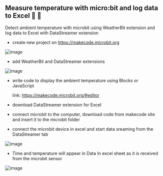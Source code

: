 ## Measure temperature with micro:bit and log data to Excel  🥵 🥶

   Detect ambient temperature with microbit using WeatherBit extension and log data to Excel with DataStreamer extension

- create new project on https://makecode.microbit.org

![image](https://user-images.githubusercontent.com/77109037/159141291-ae7bf77c-e55c-4a22-a1e1-b40d170569a7.png)


- add WeatherBit and DataStreamer extensions

![image](https://user-images.githubusercontent.com/77109037/159141511-bc59aad6-7b9f-44ff-888a-4caa067aa7f7.png)


- write code to display the ambient temperature using Blocks or JavaScript

   link: https://makecode.microbit.org/#editor

- download DataStreamer extension for Excel

- connect microbit to the computer, download code from makecode site and insert it to the microbit folder

- connect the microbit device in excel and start data sreaming from the DataStreamer tab

![image](https://user-images.githubusercontent.com/77109037/159141687-00b07ae7-0708-4395-b1b4-51a4aa5033b7.png)


- Time and temperature will appear in Data In excel sheet as it is received from the microbit sensor

![image](https://user-images.githubusercontent.com/77109037/159141764-b24d1d3e-8ca4-41b1-8d03-cf5a8c93acc4.png)






